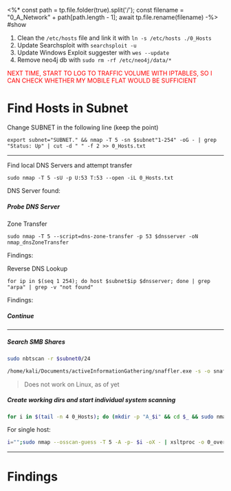 <%*
const path = tp.file.folder(true).split('/');
const filename = "0_A_Network" + path[path.length - 1];
await tp.file.rename(filename)
-%>
#show

1. Clean the `/etc/hosts` file and link it with `ln -s /etc/hosts ./0_Hosts`
2. Update Searchsploit with `searchsploit -u`
3. Update Windows Exploit suggester with `wes --update`
4. Remove neo4j db with `sudo rm -rf /etc/neo4j/data/*`

<font style="color:red">NEXT TIME, START TO LOG TO TRAFFIC VOLUME WITH IPTABLES, SO I CAN CHECK WHETHER MY MOBILE FLAT WOULD BE SUFFICIENT</font>
# Find Hosts in Subnet

Change SUBNET in the following line (keep the point)

```
export subnet="SUBNET." && nmap -T 5 -sn $subnet"1-254" -oG - | grep "Status: Up" | cut -d " " -f 2 >> 0_Hosts.txt
```
---
Find local DNS Servers and attempt transfer
```
sudo nmap -T 5 -sU -p U:53 T:53 --open -iL 0_Hosts.txt
```
   DNS Server found:

##### Probe DNS Server
Zone Transfer
```
sudo nmap -T 5 --script=dns-zone-transfer -p 53 $dnsserver -oN nmap_dnsZoneTransfer
```
   Findings:
   
Reverse DNS Lookup
```
for ip in $(seq 1 254); do host $subnet$ip $dnsserver; done | grep "arpa" | grep -v "not found"
```
   Findings:
##### Continue
---
##### Search SMB Shares
```bash
sudo nbtscan -r $subnet0/24
```

```bash
/home/kali/Documents/activeInformationGathering/snaffler.exe -s -o snaffler.log -n $(cat 0_Hosts.txt | sed -z 's/\n/,/g;s/,$/\n/')
```
> Does not work on Linux, as of yet
##### Create working dirs and start individual system scanning

```bash
for i in $(tail -n 4 0_Hosts); do (mkdir -p "A_$i" && cd $_ && sudo nmap --osscan-guess -T 5 -A -p- $i -oX - | xsltproc -o 0_overview.html - && firefox 0_overview.html && sudo nmap -sUV --top-ports 100 $i -oN 0_udp_top100.txt)& done
```

For single host:
```bash
i="";sudo nmap --osscan-guess -T 5 -A -p- $i -oX - | xsltproc -o 0_overview.html - && firefox 0_overview.html && sudo nmap -T 5 -sUV --top-ports 100 $i -oN 0_udp_top100.txt
```

---
# Findings